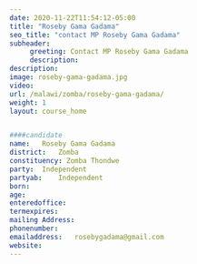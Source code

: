 ```yaml
---
date: 2020-11-22T11:54:12-05:00
title: "Roseby Gama Gadama"
seo_title: "contact MP Roseby Gama Gadama"
subheader:
     greeting: Contact MP Roseby Gama Gadama
     description: 
description: 
image: roseby-gama-gadama.jpg
video: 
url: /malawi/zomba/roseby-gama-gadama/
weight: 1
layout: course_home


####candidate
name:	Roseby Gama Gadama
district:	Zomba
constituency: Zomba Thondwe
party:	Independent
partyab:	Independent
born:
age: 
enteredoffice:	
termexpires:	
mailing Address:
phonenumber:	
emailaddress:	rosebygadama@gmail.com
website:	
---
```


